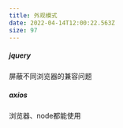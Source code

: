 ```yaml
---
title: 外观模式
date: 2022-04-14T12:00:22.563Z
size: 97
---
```



##### jquery

屏蔽不同浏览器的兼容问题

##### axios

浏览器、node都能使用

